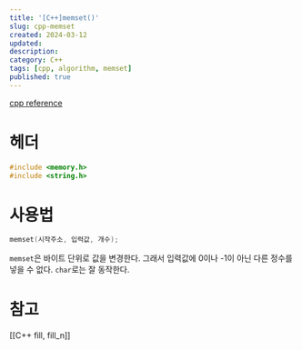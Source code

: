 ```yaml
---
title: '[C++]memset()'
slug: cpp-memset
created: 2024-03-12
updated:
description:
category: C++
tags: [cpp, algorithm, memset]
published: true
---
```


[cpp reference][1]

# 헤더

```cpp
#include <memory.h>
#include <string.h>
```

# 사용법

```cpp
memset(시작주소, 입력값, 개수);
```

`memset`은 바이트 단위로 값을 변경한다. 그래서 입력값에 0이나 -1이 아닌 다른 정수를 넣을 수 없다. `char`로는 잘 동작한다.

# 참고

[[C++ fill, fill_n]]

[1]: https://en.cppreference.com/w/cpp/string/byte/memset
